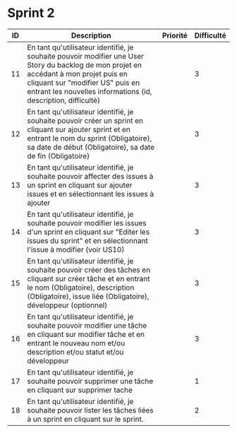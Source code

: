 # Sprint 2
| ID | Description | Priorité | Difficulté |
|-|-|-|-|
| 11 | En tant qu'utilisateur identifié, je souhaite pouvoir modifier une User Story du backlog de mon projet en accédant à mon projet puis en cliquant sur "modifier US" puis en entrant les nouvelles informations (id, description, difficulté) | | 3 |
| 12 | En tant qu'utilisateur identifié, je souhaite pouvoir créer un sprint en cliquant sur ajouter sprint et en entrant le nom du sprint (Obligatoire), sa date de début (Obligatoire), sa date de fin (Obligatoire) | | 3 |
| 13 | En tant qu'utilisateur identifié, je souhaite pouvoir affecter des issues à un sprint en cliquant sur ajouter issues et en sélectionnant les issues à ajouter | | 3 |
| 14 | En tant qu'utilisateur identifié, je souhaite pouvoir modifier les issues d'un sprint en cliquant sur "Editer les issues du sprint" et en sélectionnant l'issue à modifier (voir US10) | | 3 |
| 15 | En tant qu'utilisateur identifié, je souhaite pouvoir créer des tâches en cliquant sur créer tâche et en entrant le nom (Obligatoire), description (Obligatoire), issue liée (Obligatoire), développeur (optionnel)| | 3 |
| 16 | En tant qu'utilisateur identifié, je souhaite pouvoir modifier une tâche en cliquant sur modifier tâche et en entrant le nouveau nom et/ou description et/ou  statut et/ou développeur| | 3 |
| 17 | En tant qu'utilisateur identifié, je souhaite pouvoir supprimer une tâche en cliquant sur supprimer tache | | 1 |
| 18 | En tant qu'utilisateur identifié, je souhaite pouvoir lister les tâches liées à un sprint en cliquant sur le sprint. | | 2 |